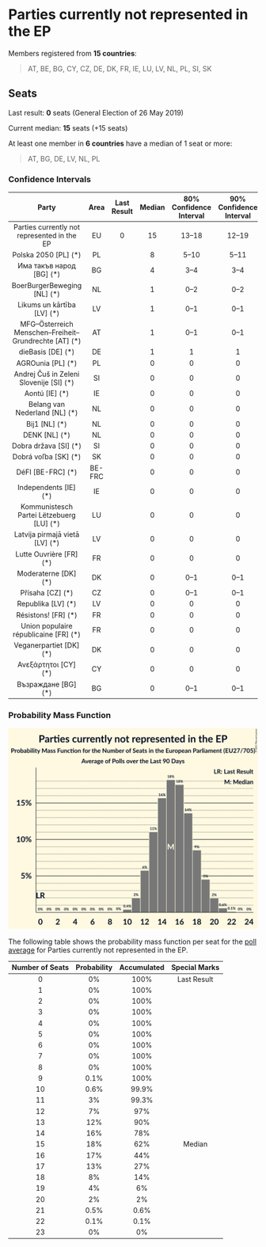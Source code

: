 # Parties currently not represented in the EP

Members registered from **15 countries**:

> AT, BE, BG, CY, CZ, DE, DK, FR, IE, LU, LV, NL, PL, SI, SK

## Seats

Last result: **0** seats (General Election of 26 May 2019)

Current median: **15** seats (+15 seats)

At least one member in **6 countries** have a median of 1 seat or more:

> AT, BG, DE, LV, NL, PL

### Confidence Intervals

| Party | Area | Last Result | Median | 80% Confidence Interval | 90% Confidence Interval | 95% Confidence Interval | 99% Confidence Interval |
|:-----:|:----:|:-----------:|:------:|:-----------------------:|:-----------------------:|:-----------------------:|:-----------------------:|
| Parties currently not represented in the EP | EU | 0 | 15 | 13–18 | 12–19 | 11–19 | 10–21 |
| Polska 2050 [PL] (*) | PL | | 8 | 5–10 | 5–11 | 5–11 | 4–12 |
| Има такъв народ [BG] (*) | BG | | 4 | 3–4 | 3–4 | 3–4 | 3–5 |
| BoerBurgerBeweging [NL] (*) | NL | | 1 | 0–2 | 0–2 | 0–2 | 0–2 |
| Likums un kārtība [LV] (*) | LV | | 1 | 0–1 | 0–1 | 0–1 | 0–1 |
| MFG–Österreich Menschen–Freiheit–Grundrechte [AT] (*) | AT | | 1 | 0–1 | 0–1 | 0–1 | 0–1 |
| dieBasis [DE] (*) | DE | | 1 | 1 | 1 | 1 | 1 |
| AGROunia [PL] (*) | PL | | 0 | 0 | 0 | 0 | 0 |
| Andrej Čuš in Zeleni Slovenije [SI] (*) | SI | | 0 | 0 | 0 | 0 | 0 |
| Aontú [IE] (*) | IE | | 0 | 0 | 0 | 0 | 0 |
| Belang van Nederland [NL] (*) | NL | | 0 | 0 | 0 | 0 | 0 |
| Bij1 [NL] (*) | NL | | 0 | 0 | 0 | 0 | 0 |
| DENK [NL] (*) | NL | | 0 | 0 | 0 | 0–1 | 0–1 |
| Dobra država [SI] (*) | SI | | 0 | 0 | 0 | 0 | 0 |
| Dobrá voľba [SK] (*) | SK | | 0 | 0 | 0 | 0 | 0 |
| DéFI [BE-FRC] (*) | BE-FRC | | 0 | 0 | 0 | 0 | 0 |
| Independents [IE] (*) | IE | | 0 | 0 | 0 | 0 | 0–1 |
| Kommunistesch Partei Lëtzebuerg [LU] (*) | LU | | 0 | 0 | 0 | 0 | 0 |
| Latvija pirmajā vietā [LV] (*) | LV | | 0 | 0 | 0 | 0–1 | 0–1 |
| Lutte Ouvrière [FR] (*) | FR | | 0 | 0 | 0 | 0 | 0 |
| Moderaterne [DK] (*) | DK | | 0 | 0–1 | 0–1 | 0–1 | 0–1 |
| Přísaha [CZ] (*) | CZ | | 0 | 0–1 | 0–1 | 0–1 | 0–2 |
| Republika [LV] (*) | LV | | 0 | 0 | 0 | 0 | 0 |
| Résistons! [FR] (*) | FR | | 0 | 0 | 0 | 0 | 0 |
| Union populaire républicaine [FR] (*) | FR | | 0 | 0 | 0 | 0 | 0 |
| Veganerpartiet [DK] (*) | DK | | 0 | 0 | 0 | 0 | 0 |
| Ανεξάρτητοι [CY] (*) | CY | | 0 | 0 | 0 | 0 | 0 |
| Възраждане [BG] (*) | BG | | 0 | 0–1 | 0–1 | 0–1 | 0–1 |

### Probability Mass Function

![Graph with seats probability mass function not yet produced](average-2021-10-31-seats-pmf-partiescurrentlynotrepresentedintheep.png "Seats Probability Mass Function")

The following table shows the probability mass function per seat for the [poll average](average-2021-10-31.html) for Parties currently not represented in the EP.

| Number of Seats | Probability | Accumulated | Special Marks |
|:---------------:|:-----------:|:-----------:|:-------------:|
| 0 | 0% | 100% | Last Result |
| 1 | 0% | 100% |  |
| 2 | 0% | 100% |  |
| 3 | 0% | 100% |  |
| 4 | 0% | 100% |  |
| 5 | 0% | 100% |  |
| 6 | 0% | 100% |  |
| 7 | 0% | 100% |  |
| 8 | 0% | 100% |  |
| 9 | 0.1% | 100% |  |
| 10 | 0.6% | 99.9% |  |
| 11 | 3% | 99.3% |  |
| 12 | 7% | 97% |  |
| 13 | 12% | 90% |  |
| 14 | 16% | 78% |  |
| 15 | 18% | 62% | Median |
| 16 | 17% | 44% |  |
| 17 | 13% | 27% |  |
| 18 | 8% | 14% |  |
| 19 | 4% | 6% |  |
| 20 | 2% | 2% |  |
| 21 | 0.5% | 0.6% |  |
| 22 | 0.1% | 0.1% |  |
| 23 | 0% | 0% |  |


